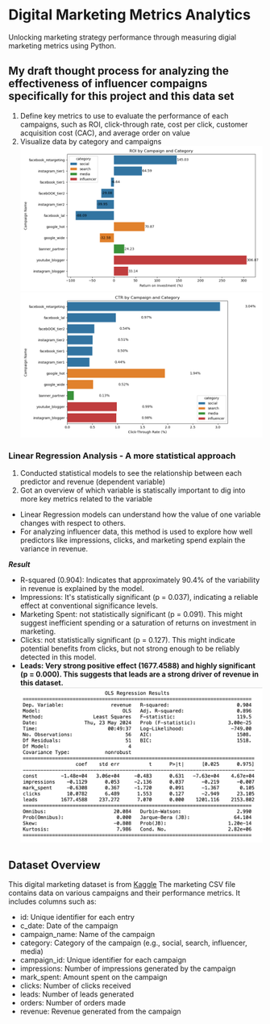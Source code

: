# Digital Marketing Metrics Analytics
 Unlocking marketing strategy performance through measuring digial marketing metrics using Python.
## My draft thought process for analyzing the effectiveness of influencer compaigns specifically for this project and this data set
1. Define key metrics to use to evaluate the performance of each campaigns, such as ROI, click-through rate, cost per click, customer acquisition cost (CAC), and average order on value
2. Visualize data by category and campaigns
   ![ROI](vizs/ROI.png)
   ![CTR](vizs/CTR.png)



### Linear Regression Analysis - A more statistical approach
1. Conducted statistical models to see the relationship between each predictor and revenue (dependent variable)
2. Got an overview of which variable is statiscally important to dig into more key metrics related to the variable

- Linear Regression models can understand how the value of one variable changes with respect to others.
- For analyzing influencer data, this method is used to explore how well predictors like impressions, clicks, and marketing spend explain the variance in revenue.

_**Result**_
- R-squared (0.904): Indicates that approximately 90.4% of the variability in revenue is explained by the model. 
- Impressions: It's statistically significant (p = 0.037), indicating a reliable effect at conventional significance levels.
- Marketing Spent: not statistically significant (p = 0.091). This might suggest inefficient spending or a saturation of returns on investment in marketing.
- Clicks: not statistically significant (p = 0.127). This might indicate potential benefits from clicks, but not strong enough to be reliably detected in this model.
- **Leads: Very strong positive effect (1677.4588) and highly significant (p = 0.000). This suggests that leads are a strong driver of revenue in this dataset.**
![Linear Regression Model Summary](vizs/regression.png)

## Dataset Overview
 This digital marketing dataset is from [Kaggle](https://www.kaggle.com/datasets/sinderpreet/analyze-the-marketing-spending/data)
 The marketing CSV file contains data on various campaigns and their performance metrics. It includes columns such as:
 - id: Unique identifier for each entry
 - c_date: Date of the campaign
 - campaign_name: Name of the campaign
 - category: Category of the campaign (e.g., social, search, influencer, media)
 - campaign_id: Unique identifier for each campaign
 - impressions: Number of impressions generated by the campaign
 - mark_spent: Amount spent on the campaign
 - clicks: Number of clicks received
 - leads: Number of leads generated
 - orders: Number of orders made
 - revenue: Revenue generated from the campaign
   

